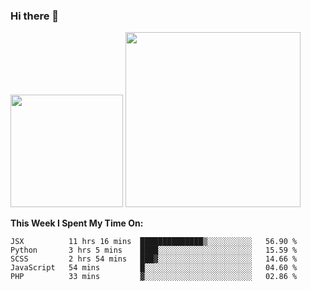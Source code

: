 ### Hi there 👋

<!--
**nestor22/nestor22** is a ✨ _special_ ✨ repository because its `README.md` (this file) appears on your GitHub profile.

Here are some ideas to get you started:

- 🔭 I’m currently working on ...
- 🌱 I’m currently learning ...
- 👯 I’m looking to collaborate on ...
- 🤔 I’m looking for help with ...
- 💬 Ask me about ...
- 📫 How to reach me: ...
- 😄 Pronouns: ...
- ⚡ Fun fact: ...
-->


<img height="180em" src="https://github-readme-stats.vercel.app/api?username=nestor22&show_icons=true&hide_border=true&&count_private=true&include_all_commits=true&theme=radical" />
<img height="280em" src="https://github-readme-stats.vercel.app/api/top-langs/?username=nestor22&layout=compact)](https://github.com/nestor22/github-readme-stats&theme=radical"  />



**This Week I Spent My Time On:**
<!--START_SECTION:waka-->
```text
JSX          11 hrs 16 mins  ██████████████▒░░░░░░░░░░   56.90 % 
Python       3 hrs 5 mins    ████░░░░░░░░░░░░░░░░░░░░░   15.59 % 
SCSS         2 hrs 54 mins   ███▓░░░░░░░░░░░░░░░░░░░░░   14.66 % 
JavaScript   54 mins         █░░░░░░░░░░░░░░░░░░░░░░░░   04.60 % 
PHP          33 mins         ▓░░░░░░░░░░░░░░░░░░░░░░░░   02.86 % 
```
<!--END_SECTION:waka-->


